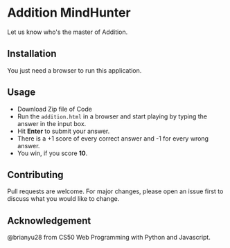 # Addition MindHunter

Let us know who's the master of Addition.

## Installation
You just need a browser to run this application.

## Usage
- Download Zip file of Code
- Run the `addition.html` in a browser and start playing by typing the answer in the input box.
- Hit **Enter** to submit your answer.
- There is a +1 score of every correct answer and -1 for every wrong answer.
- You win, if you score **10**.

## Contributing
Pull requests are welcome. For major changes, please open an issue first to discuss what you would like to change.

## Acknowledgement
@brianyu28 from CS50 Web Programming with Python and Javascript.
